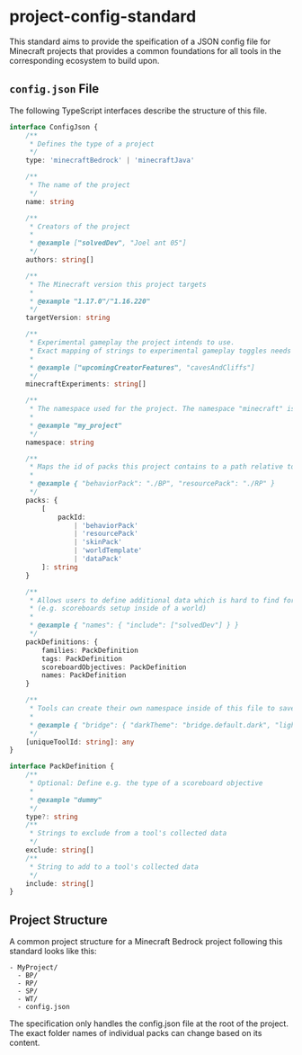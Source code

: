 # project-config-standard

This standard aims to provide the speification of a JSON config file for Minecraft projects that provides a common foundations for all tools in the corresponding ecosystem to build upon.

## `config.json` File

The following TypeScript interfaces describe the structure of this file.

```typescript
interface ConfigJson {
	/**
	 * Defines the type of a project
	 */
	type: 'minecraftBedrock' | 'minecraftJava'

	/**
	 * The name of the project
	 */
	name: string

	/**
	 * Creators of the project
	 *
	 * @example ["solvedDev", "Joel ant 05"]
	 */
	authors: string[]

	/**
	 * The Minecraft version this project targets
	 *
	 * @example "1.17.0"/"1.16.220"
	 */
	targetVersion: string

	/**
	 * Experimental gameplay the project intends to use.
	 * Exact mapping of strings to experimental gameplay toggles needs to be specified later.
	 *
	 * @example ["upcomingCreatorFeatures", "cavesAndCliffs"]
	 */
	minecraftExperiments: string[]

	/**
	 * The namespace used for the project. The namespace "minecraft" is not a valid string for this field.
	 *
	 * @example "my_project"
	 */
	namespace: string

	/**
	 * Maps the id of packs this project contains to a path relative to the config.json
	 *
	 * @example { "behaviorPack": "./BP", "resourcePack": "./RP" }
	 */
	packs: {
		[
			packId:
				| 'behaviorPack'
				| 'resourcePack'
				| 'skinPack'
				| 'worldTemplate'
				| 'dataPack'
		]: string
	}

	/**
	 * Allows users to define additional data which is hard to find for tools
	 * (e.g. scoreboards setup inside of a world)
	 *
	 * @example { "names": { "include": ["solvedDev"] } }
	 */
	packDefinitions: {
		families: PackDefinition
		tags: PackDefinition
		scoreboardObjectives: PackDefinition
		names: PackDefinition
	}

	/**
	 * Tools can create their own namespace inside of this file to save tool specific data and settings
	 *
	 * @example { "bridge": { "darkTheme": "bridge.default.dark", "lightTheme": "bridge.default.light" } }
	 */
	[uniqueToolId: string]: any
}

interface PackDefinition {
	/**
	 * Optional: Define e.g. the type of a scoreboard objective
	 *
	 * @example "dummy"
	 */
	type?: string
	/**
	 * Strings to exclude from a tool's collected data
	 */
	exclude: string[]
	/**
	 * String to add to a tool's collected data
	 */
	include: string[]
}
```

## Project Structure

A common project structure for a Minecraft Bedrock project following this standard looks like this:

```
- MyProject/
  - BP/
  - RP/
  - SP/
  - WT/
  - config.json
```

The specification only handles the config.json file at the root of the project. The exact folder names of individual packs can change based on its content.
